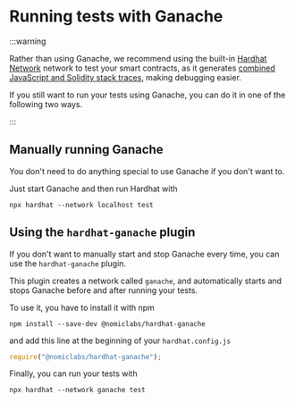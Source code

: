 # Running tests with Ganache

:::warning

Rather than using Ganache, we recommend using the built-in [Hardhat Network](../../../hardhat-network/docs/overview/index.md) network to test your smart contracts, as it generates [combined JavaScript and Solidity stack traces](../../../hardhat-network/docs/overview/index.md#solidity-stack-traces), making debugging easier.

If you still want to run your tests using Ganache, you can do it in one of the following two ways.

:::

## Manually running Ganache

You don't need to do anything special to use Ganache if you don't want to.

Just start Ganache and then run Hardhat with

```
npx hardhat --network localhost test
```

## Using the `hardhat-ganache` plugin

If you don't want to manually start and stop Ganache every time, you can use the `hardhat-ganache` plugin.

This plugin creates a network called `ganache`, and automatically starts and stops Ganache before and after running your tests.

To use it, you have to install it with npm

```
npm install --save-dev @nomiclabs/hardhat-ganache
```

and add this line at the beginning of your `hardhat.config.js`

```js
require("@nomiclabs/hardhat-ganache");
```

Finally, you can run your tests with

```
npx hardhat --network ganache test
```

